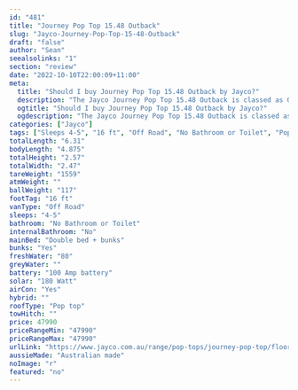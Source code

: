 ```yaml
---
id: "481"
title: "Journey Pop Top 15.48 Outback"
slug: "Jayco-Journey-Pop-Top-15-48-Outback"
draft: "false"
author: "Sean"
seealsolinks: "1"
section: "review"
date: "2022-10-10T22:00:09+11:00"
meta:
  title: "Should I buy Journey Pop Top 15.48 Outback by Jayco?"
  description: "The Jayco Journey Pop Top 15.48 Outback is classed as Off Road, and sleeps 4-5 people. It is Australian made and comes in at 16 ft. It generally has No Bathroom or Toilet."
  ogtitle: "Should I buy Journey Pop Top 15.48 Outback by Jayco?"
  ogdescription: "The Jayco Journey Pop Top 15.48 Outback is classed as Off Road, and sleeps 4-5 people. It is Australian made and comes in at 16 ft. It generally has No Bathroom or Toilet."
categories: ["Jayco"]
tags: ["Sleeps 4-5", "16 ft", "Off Road", "No Bathroom or Toilet", "Pop top", "Under 50k", "Australian made"]
totalLength: "6.31"
bodyLength: "4.875"
totalHeight: "2.57"
totalWidth: "2.47"
tareWeight: "1559"
atmWeight: ""
ballWeight: "117"
footTag: "16 ft"
vanType: "Off Road"
sleeps: "4-5"
bathroom: "No Bathroom or Toilet"
internalBathroom: "No"
mainBed: "Double bed + bunks"
bunks: "Yes"
freshWater: "80"
greyWater: ""
battery: "100 Amp battery"
solar: "180 Watt"
airCon: "Yes"
hybrid: ""
roofType: "Pop top"
towHitch: ""
price: 47990
priceRangeMin: "47990"
priceRangeMax: "47990"
urlLink: "https://www.jayco.com.au/range/pop-tops/journey-pop-top/floor-plans/outback/journey-1548-6objy-my22"
aussieMade: "Australian made"
noImage: "r"
featured: "no"
---
```

